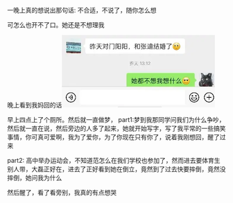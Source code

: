 一晚上真的想说出那句话:
不合适，不说了，随你怎么想

可怎么也开不了口。她还是不想理我

晚上看到我妈回的话![](../img/6904315-07001f2731e8fd4c.jpg)

早上四点上了个厕所。然后就一直做梦，
part1:梦到我那同学问我们为什么争吵，然后就一直在说，然后旁边的人多了起来，她就开始写字，写了我平常的一些搞笑事情，你可真可爱啊，我为了爱你，为了你现在只有你了，说着我刚想回，醒了过来

part2:  高中举办运动会，不知道范怎么在我们学校也参加了，然而进去要体育生别人带，大磊正好在，进去了正好看到她在倒立，竟然到了过去快要摔倒，竟然没摔倒，她问我为什么


然后醒了，看了看旁别，我真的有点想哭
